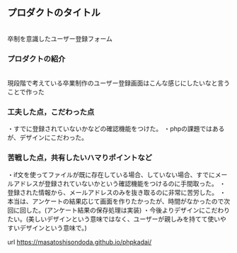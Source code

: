 <h2>プロダクトのタイトル</h2><br>
卒制を意識したユーザー登録フォーム

<h3>プロダクトの紹介</h3><br>
現段階で考えている卒業制作のユーザー登録画面はこんな感じにしたいなと言うことで作った

<h3>工夫した点，こだわった点</h3>
・すでに登録されていないかなどの確認機能をつけた。 ・phpの課題ではあるが、デザインにこだわった。

<h3>苦戦した点，共有したいハマりポイントなど</h3>
・if文を使ってファイルが既に存在している場合、していない場合、すでにメールアドレスが登録されていないかという確認機能をつけるのに手間取った。 
・登録された情報から、メールアドレスのみを抜き取るのに非常に苦労した。 ・本当は、アンケートの結果応じて画面を作りたかったが、時間がなかったので次回に回した。(アンケート結果の保存処理は実装) 
・今後よりデザインにこだわりたい。(美しいデザインという意味ではなく、ユーザーが親しみを持てて使いやすいデザインという意味で。)

url
https://masatoshisondoda.github.io/phpkadai/
